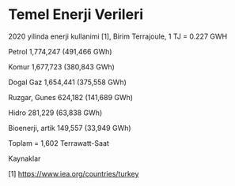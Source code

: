 # Temel Enerji Verileri

2020 yilinda enerji kullanimi [1], Birim Terrajoule, 1 TJ = 0.227 GWH

Petrol 1,774,247 (491,466 GWh)

Komur 1,677,723 (380,843 GWh)

Dogal Gaz 1,654,441 (375,558 GWh)

Ruzgar, Gunes 624,182 (141,689 GWh)

Hidro 281,229 (63,838 GWh)

Bioenerji, artik 149,557 (33,949 GWh)

Toplam = 1,602 Terrawatt-Saat




Kaynaklar

[1] https://www.iea.org/countries/turkey